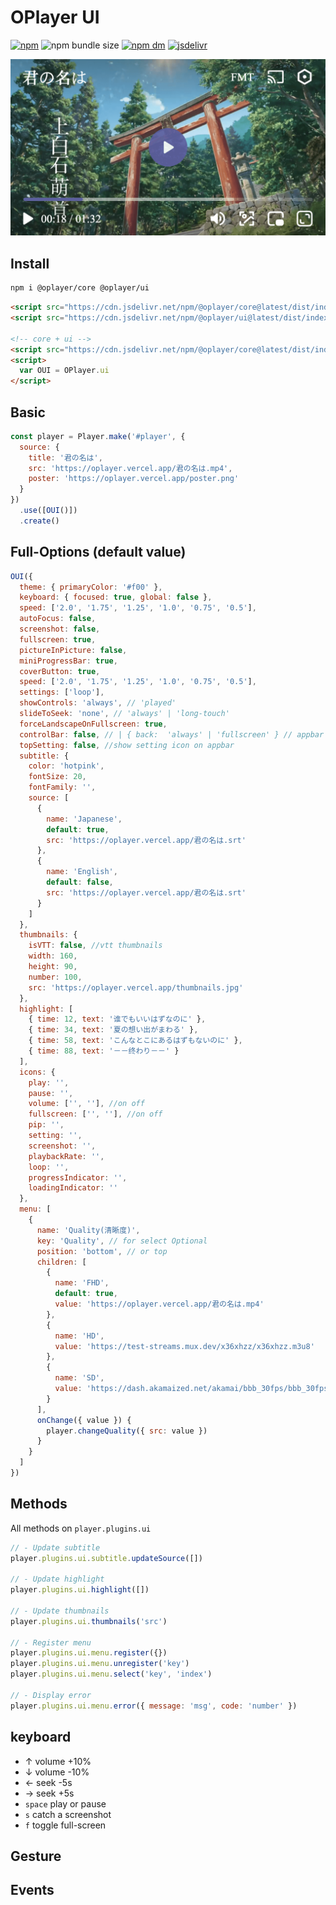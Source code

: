 # OPlayer UI

[![npm](https://img.shields.io/npm/v/@oplayer/ui?style=flat-square&label=@oplayer/ui)](https://www.npmjs.com/package/@oplayer/ui)
![npm bundle size](https://img.shields.io/bundlephobia/minzip/@oplayer/ui?style=flat-square)
[![npm dm](https://img.shields.io/npm/dm/@oplayer/ui?style=flat-square)](https://www.npmjs.com/package/@oplayer/ui)
[![jsdelivr](https://data.jsdelivr.com/v1/package/npm/@oplayer/ui/badge)](https://www.jsdelivr.com/package/npm/@oplayer/ui)

![oplayer-mobile](./oplayer-ui-mobile.png)

## Install

```bash
npm i @oplayer/core @oplayer/ui
```

```html
<script src="https://cdn.jsdelivr.net/npm/@oplayer/core@latest/dist/index.min.js"></script>
<script src="https://cdn.jsdelivr.net/npm/@oplayer/ui@latest/dist/index.core.js"></script>

<!-- core + ui -->
<script src="https://cdn.jsdelivr.net/npm/@oplayer/core@latest/dist/index.ui.js"></script>
<script>
  var OUI = OPlayer.ui
</script>
```

## Basic

```js
const player = Player.make('#player', {
  source: {
    title: '君の名は',
    src: 'https://oplayer.vercel.app/君の名は.mp4',
    poster: 'https://oplayer.vercel.app/poster.png'
  }
})
  .use([OUI()])
  .create()
```

## Full-Options (default value)

```js
OUI({
  theme: { primaryColor: '#f00' },
  keyboard: { focused: true, global: false },
  speed: ['2.0', '1.75', '1.25', '1.0', '0.75', '0.5'],
  autoFocus: false,
  screenshot: false,
  fullscreen: true,
  pictureInPicture: false,
  miniProgressBar: true,
  coverButton: true,
  speed: ['2.0', '1.75', '1.25', '1.0', '0.75', '0.5'],
  settings: ['loop'],
  showControls: 'always', // 'played'
  slideToSeek: 'none', // 'always' | 'long-touch'
  forceLandscapeOnFullscreen: true,
  controlBar: false, // | { back:  'always' | 'fullscreen' } // appbar
  topSetting: false, //show setting icon on appbar
  subtitle: {
    color: 'hotpink',
    fontSize: 20,
    fontFamily: '',
    source: [
      {
        name: 'Japanese',
        default: true,
        src: 'https://oplayer.vercel.app/君の名は.srt'
      },
      {
        name: 'English',
        default: false,
        src: 'https://oplayer.vercel.app/君の名は.srt'
      }
    ]
  },
  thumbnails: {
    isVTT: false, //vtt thumbnails
    width: 160,
    height: 90,
    number: 100,
    src: 'https://oplayer.vercel.app/thumbnails.jpg'
  },
  highlight: [
    { time: 12, text: '谁でもいいはずなのに' },
    { time: 34, text: '夏の想い出がまわる' },
    { time: 58, text: 'こんなとこにあるはずもないのに' },
    { time: 88, text: '－－终わり－－' }
  ],
  icons: {
    play: '',
    pause: '',
    volume: ['', ''], //on off
    fullscreen: ['', ''], //on off
    pip: '',
    setting: '',
    screenshot: '',
    playbackRate: '',
    loop: '',
    progressIndicator: '',
    loadingIndicator: ''
  },
  menu: [
    {
      name: 'Quality(清晰度)',
      key: 'Quality', // for select Optional
      position: 'bottom', // or top
      children: [
        {
          name: 'FHD',
          default: true,
          value: 'https://oplayer.vercel.app/君の名は.mp4'
        },
        {
          name: 'HD',
          value: 'https://test-streams.mux.dev/x36xhzz/x36xhzz.m3u8'
        },
        {
          name: 'SD',
          value: 'https://dash.akamaized.net/akamai/bbb_30fps/bbb_30fps.mpd'
        }
      ],
      onChange({ value }) {
        player.changeQuality({ src: value })
      }
    }
  ]
})
```

## Methods

All methods on `player.plugins.ui`

```js
// - Update subtitle
player.plugins.ui.subtitle.updateSource([])

// - Update highlight
player.plugins.ui.highlight([])

// - Update thumbnails
player.plugins.ui.thumbnails('src')

// - Register menu
player.plugins.ui.menu.register({})
player.plugins.ui.menu.unregister('key')
player.plugins.ui.menu.select('key', 'index')

// - Display error
player.plugins.ui.menu.error({ message: 'msg', code: 'number' })
```

## keyboard

- ↑ volume +10%
- ↓ volume -10%
- ← seek -5s
- → seek +5s
- `space` play or pause
- `s` catch a screenshot
- `f` toggle full-screen

## Gesture

## Events
